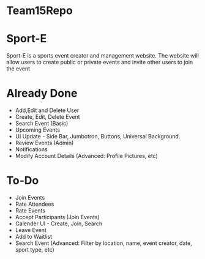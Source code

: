 # Team15Repo

# Sport-E

Sport-E is a sports event creator and management website. 
The website will allow users to create public or private events and invite other users to join the event


# Already Done

* Add,Edit and Delete User
* Create, Edit, Delete Event
* Search Event (Basic)
* Upcoming Events
* UI Update - Side Bar, Jumbotron, Buttons, Universal Background.
* Review Events (Admin)
* Notifications
* Modify Account Details (Advanced: Profile Pictures, etc)

# To-Do

* Join Events
* Rate Attendees
* Rate Events
* Accept Participants (Join Events)
* Calender UI - Create, Join, Search
* Leave Event
* Add to Waitlist
* Search Event (Advanced: Filter by location, name, event creator, date, sport type, etc)
